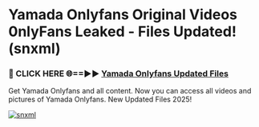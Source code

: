 # Yamada Onlyfans Original Videos 0nlyFans Leaked - Files Updated! (snxml)

<h3>🔴 CLICK HERE 🌐==►► <a href="https://tinyurl.com/2wckxsce" rel="nofollow">Yamada Onlyfans Updated Files</a></h3>

Get Yamada Onlyfans and all content. Now you can access all videos and pictures of Yamada Onlyfans. New Updated Files 2025!

[![snxml](https://i.imgur.com/AFduVYN.gif)](https://tinyurl.com/2wckxsce)
